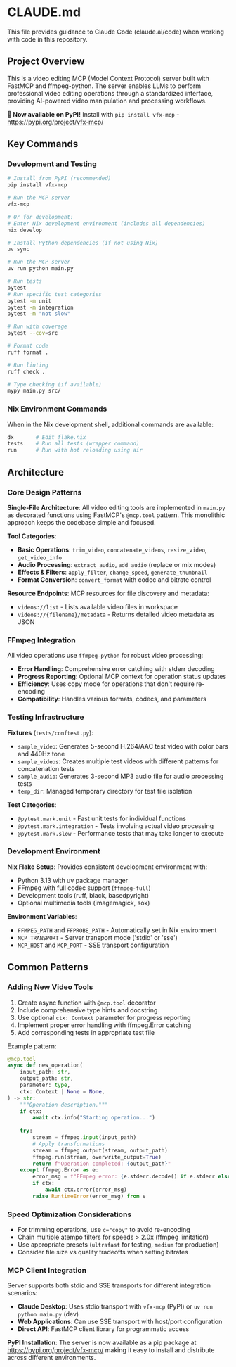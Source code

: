 # CLAUDE.md

This file provides guidance to Claude Code (claude.ai/code) when working with code in this repository.

## Project Overview

This is a video editing MCP (Model Context Protocol) server built with FastMCP and ffmpeg-python. The server enables LLMs to perform professional video editing operations through a standardized interface, providing AI-powered video manipulation and processing workflows.

**🎉 Now available on PyPI!** Install with `pip install vfx-mcp` - https://pypi.org/project/vfx-mcp/

## Key Commands

### Development and Testing

```bash
# Install from PyPI (recommended)
pip install vfx-mcp

# Run the MCP server
vfx-mcp

# Or for development:
# Enter Nix development environment (includes all dependencies)
nix develop

# Install Python dependencies (if not using Nix)
uv sync

# Run the MCP server
uv run python main.py

# Run tests
pytest
# Run specific test categories
pytest -m unit
pytest -m integration
pytest -m "not slow"

# Run with coverage
pytest --cov=src

# Format code
ruff format .

# Run linting
ruff check .

# Type checking (if available)
mypy main.py src/
```

### Nix Environment Commands

When in the Nix development shell, additional commands are available:

```bash
dx       # Edit flake.nix
tests    # Run all tests (wrapper command)
run      # Run with hot reloading using air
```

## Architecture

### Core Design Patterns

**Single-File Architecture**: All video editing tools are implemented in `main.py` as decorated functions using FastMCP's `@mcp.tool` pattern. This monolithic approach keeps the codebase simple and focused.

**Tool Categories**:
- **Basic Operations**: `trim_video`, `concatenate_videos`, `resize_video`, `get_video_info`
- **Audio Processing**: `extract_audio`, `add_audio` (replace or mix modes)
- **Effects & Filters**: `apply_filter`, `change_speed`, `generate_thumbnail`
- **Format Conversion**: `convert_format` with codec and bitrate control

**Resource Endpoints**: MCP resources for file discovery and metadata:
- `videos://list` - Lists available video files in workspace
- `videos://{filename}/metadata` - Returns detailed video metadata as JSON

### FFmpeg Integration

All video operations use `ffmpeg-python` for robust video processing:
- **Error Handling**: Comprehensive error catching with stderr decoding
- **Progress Reporting**: Optional MCP context for operation status updates
- **Efficiency**: Uses copy mode for operations that don't require re-encoding
- **Compatibility**: Handles various formats, codecs, and parameters

### Testing Infrastructure

**Fixtures** (`tests/conftest.py`):
- `sample_video`: Generates 5-second H.264/AAC test video with color bars and 440Hz tone
- `sample_videos`: Creates multiple test videos with different patterns for concatenation tests
- `sample_audio`: Generates 3-second MP3 audio file for audio processing tests
- `temp_dir`: Managed temporary directory for test file isolation

**Test Categories**:
- `@pytest.mark.unit` - Fast unit tests for individual functions
- `@pytest.mark.integration` - Tests involving actual video processing
- `@pytest.mark.slow` - Performance tests that may take longer to execute

### Development Environment

**Nix Flake Setup**: Provides consistent development environment with:
- Python 3.13 with uv package manager
- FFmpeg with full codec support (`ffmpeg-full`)
- Development tools (ruff, black, basedpyright)
- Optional multimedia tools (imagemagick, sox)

**Environment Variables**:
- `FFMPEG_PATH` and `FFPROBE_PATH` - Automatically set in Nix environment
- `MCP_TRANSPORT` - Server transport mode ('stdio' or 'sse')
- `MCP_HOST` and `MCP_PORT` - SSE transport configuration

## Common Patterns

### Adding New Video Tools

1. Create async function with `@mcp.tool` decorator
2. Include comprehensive type hints and docstring
3. Use optional `ctx: Context` parameter for progress reporting
4. Implement proper error handling with ffmpeg.Error catching
5. Add corresponding tests in appropriate test file

Example pattern:
```python
@mcp.tool
async def new_operation(
    input_path: str,
    output_path: str,
    parameter: type,
    ctx: Context | None = None,
) -> str:
    """Operation description."""
    if ctx:
        await ctx.info("Starting operation...")
    
    try:
        stream = ffmpeg.input(input_path)
        # Apply transformations
        stream = ffmpeg.output(stream, output_path)
        ffmpeg.run(stream, overwrite_output=True)
        return f"Operation completed: {output_path}"
    except ffmpeg.Error as e:
        error_msg = f"FFmpeg error: {e.stderr.decode() if e.stderr else str(e)}"
        if ctx:
            await ctx.error(error_msg)
        raise RuntimeError(error_msg) from e
```

### Speed Optimization Considerations

- For trimming operations, use `c="copy"` to avoid re-encoding
- Chain multiple atempo filters for speeds > 2.0x (ffmpeg limitation)
- Use appropriate presets (`ultrafast` for testing, `medium` for production)
- Consider file size vs quality tradeoffs when setting bitrates

### MCP Client Integration

Server supports both stdio and SSE transports for different integration scenarios:
- **Claude Desktop**: Uses stdio transport with `vfx-mcp` (PyPI) or `uv run python main.py` (dev)
- **Web Applications**: Can use SSE transport with host/port configuration
- **Direct API**: FastMCP client library for programmatic access

**PyPI Installation**: The server is now available as a pip package at https://pypi.org/project/vfx-mcp/ making it easy to install and distribute across different environments.